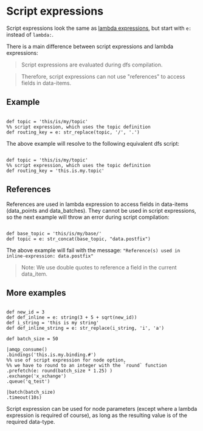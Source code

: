 # Script expressions

Script expressions look the same as [lambda expressions](lambda_expressions.md), but start with `e:` instead of `lambda:`.

There is a main difference between script expressions and lambda expressions:
> Script expressions are evaluated during dfs compilation.

> Therefore, script expressions can not use "references" to access fields in data-items.



## Example

```dfs

def topic = 'this/is/my/topic'
%% script expression, which uses the topic definition
def routing_key = e: str_replace(topic, '/', '.')

```

The above example will resolve to the following equivalent dfs script:


```dfs

def topic = 'this/is/my/topic'
%% script expression, which uses the topic definition
def routing_key = 'this.is.my.topic'

```


## References
References are used in lambda expression to access fields in data-items (data_points and data_batches).
They cannot be used in script expressions, so the next example will throw an error during script compilation:

```dfs

def base_topic = 'this/is/my/base/'
def topic = e: str_concat(base_topic, "data.postfix")

```
The above example will fail with the message: `"Reference(s) used in inline-expression: data.postfix"`

> Note: We use double quotes to reference a field in the current data_item.

## More examples

```dfs

def new_id = 3
def def_inline = e: string(3 + 5 + sqrt(new_id))
def i_string = 'this is my string'
def def_inline_string = e: str_replace(i_string, 'i', 'a')

```

```dfs
def batch_size = 50 
 
|amqp_consume()
.bindings('this.is.my.binding.#')
%% use of script expression for node option, 
%% we have to round to an integer with the `round` function
.prefetch(e: round(batch_size * 1.25) )
.exchange('x_xchange')
.queue('q_test')

|batch(batch_size)
.timeout(10s)

```

Script expression can be used for node parameters (except where a lambda expression is required of course), 
as long as the resulting value is of the required data-type.
